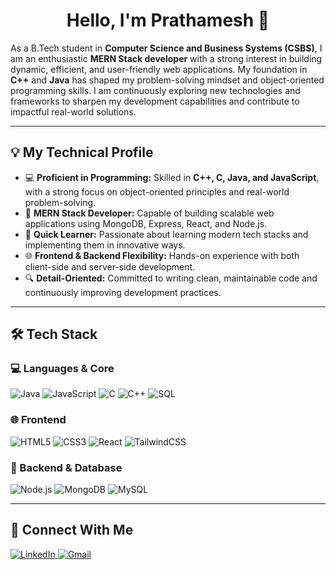 <h1 align="center">Hello, I'm Prathamesh 👋</h1>

As a B.Tech student in **Computer Science and Business Systems (CSBS)**, I am an enthusiastic **MERN Stack developer** with a strong interest in building dynamic, efficient, and user-friendly web applications. My foundation in **C++** and **Java** has shaped my problem-solving mindset and object-oriented programming skills. I am continuously exploring new technologies and frameworks to sharpen my development capabilities and contribute to impactful real-world solutions.

---

## 💡 My Technical Profile

- 💻 **Proficient in Programming:** Skilled in **C++, C, Java, and JavaScript**, with a strong focus on object-oriented principles and real-world problem-solving.
- 🚀 **MERN Stack Developer:** Capable of building scalable web applications using MongoDB, Express, React, and Node.js.
- 🎯 **Quick Learner:** Passionate about learning modern tech stacks and implementing them in innovative ways.
- 🌐 **Frontend & Backend Flexibility:** Hands-on experience with both client-side and server-side development.
- 🔍 **Detail-Oriented:** Committed to writing clean, maintainable code and continuously improving development practices.

---

## 🛠 Tech Stack

### 💻 Languages & Core

![Java](https://img.shields.io/badge/Java-%23ED8B00.svg?style=for-the-badge&logo=java&logoColor=white)
![JavaScript](https://img.shields.io/badge/JavaScript-%23F7DF1E.svg?style=for-the-badge&logo=javascript&logoColor=black)
![C](https://img.shields.io/badge/C-%2300599C.svg?style=for-the-badge&logo=c&logoColor=white)
![C++](https://img.shields.io/badge/C++-%2300599C.svg?style=for-the-badge&logo=c%2B%2B&logoColor=white)
![SQL](https://img.shields.io/badge/SQL-4479A1?style=for-the-badge&logo=postgresql&logoColor=white)

### 🌐 Frontend

![HTML5](https://img.shields.io/badge/HTML5-e34c26?style=for-the-badge&logo=html5&logoColor=white)
![CSS3](https://img.shields.io/badge/CSS3-264de4?style=for-the-badge&logo=css3&logoColor=white)
![React](https://img.shields.io/badge/React-%2361DAFB.svg?style=for-the-badge&logo=react&logoColor=black)
![TailwindCSS](https://img.shields.io/badge/TailwindCSS-38B2AC?style=for-the-badge&logo=tailwind-css&logoColor=white)

### 🧩 Backend & Database

![Node.js](https://img.shields.io/badge/Node.js-%23339933.svg?style=for-the-badge&logo=node.js&logoColor=white)
![MongoDB](https://img.shields.io/badge/MongoDB-%2347A248.svg?style=for-the-badge&logo=mongodb&logoColor=white)
![MySQL](https://img.shields.io/badge/MySQL-005C84?style=for-the-badge&logo=mysql&logoColor=white)

---

## 🔗 Connect With Me

<p align="left">
  <a href="https://www.linkedin.com/in/prathamesonar" target="_blank">
    <img src="https://img.shields.io/badge/LinkedIn-0077B5?style=for-the-badge&logo=linkedin&logoColor=white" alt="LinkedIn"/>
  </a>
  <a href="mailto:prathameshsonar170@gmail.com" target="_blank">
    <img src="https://img.shields.io/badge/Gmail-D14836?style=for-the-badge&logo=gmail&logoColor=white" alt="Gmail"/>
  </a>
</p>
